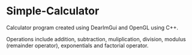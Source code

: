# Simple-Calculator

Calculator program created using DearImGui and OpenGL using C++.

Operations include addition, subtraction, muliplication, division, modulus (remainder operator), exponentials and factorial operator.
